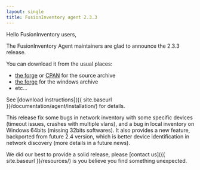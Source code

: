 ```yaml
---
layout: single
title: FusionInventory agent 2.3.3
---
```


Hello FusionInventory users,

The FusionInventory Agent maintainers are glad to announce the 2.3.3 release.

You can download it from the usual places:

* [the forge](http://forge.fusioninventory.org/projects/fusioninventory-agent/files) or [CPAN](https://metacpan.org/release/FusionInventory-Agent) for the source archive
* [the forge](http://forge.fusioninventory.org/projects/fusioninventory-agent-windows-installer/files) for the windows archive
* etc...

See [download instructions]({{ site.baseurl }}/documentation/agent/installation/) for details.

This release fix some bugs in network inventory with some specific devices
(timeout issues, crashes with multiple vlans), and a bug in local inventory on
Windows 64bits (missing 32bits softwares). It also provides a new feature,
backported from future 2.4 version, which is better device identification in
network discovery (more details in a future news).

We did our best to provide a solid release, please [contact us]({{ site.baseurl }}/resources/) is
you believe you find something unexpected.

